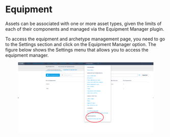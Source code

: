 # Equipment

Assets can be associated with one or more asset types, given the limits of each of their components and managed via the Equipment Manager plugin.

To access the equipment and archetype management page, you need to go to the Settings section and click on the Equipment Manager option. The figure below shows the Settings menu that allows you to access the equipment manager.

<figure><img src="../../.gitbook/assets/eeee.png" alt=""><figcaption></figcaption></figure>
